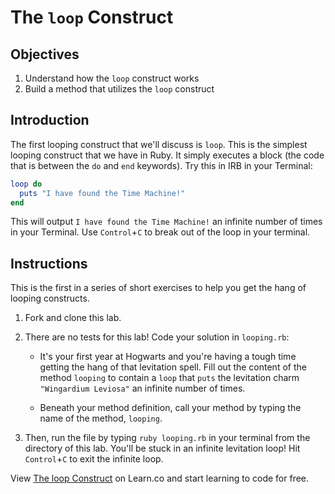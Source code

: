 # The `loop` Construct

## Objectives

1. Understand how the `loop` construct works
2. Build a method that utilizes the `loop` construct

## Introduction

The first looping construct that we'll discuss is `loop`. This is the simplest
looping construct that we have in Ruby. It simply executes a block (the code
that is between the `do` and `end` keywords). Try this in IRB in your Terminal:

```ruby
loop do
  puts "I have found the Time Machine!"
end
```

This will output `I have found the Time Machine!` an infinite number of times in
your Terminal. Use `Control`+`C` to break out of the loop in your terminal.

## Instructions

This is the first in a series of short exercises to help you get the hang of
looping constructs.

1. Fork and clone this lab.
2. There are no tests for this lab! Code your solution in `looping.rb`:

   - It's your first year at Hogwarts and you're having a tough time getting the
     hang of that levitation spell. Fill out the content of the method `looping`
     to contain a `loop` that `puts` the levitation charm `"Wingardium Leviosa"`
     an infinite number of times.

   - Beneath your method definition, call your method by typing the name of the
     method, `looping`.

3. Then, run the file by typing `ruby looping.rb` in your terminal from the
   directory of this lab. You'll be stuck in an infinite levitation loop! Hit
   `Control`+`C` to exit the infinite loop.

<p data-visibility='hidden'>View <a href='https://learn.co/lessons/looping-loop' title='The loop Construct'>The loop Construct</a> on Learn.co and start learning to code for free.</p>
